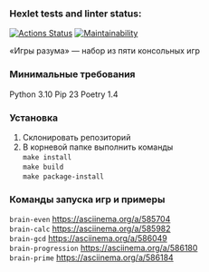 ### Hexlet tests and linter status:

[![Actions Status](https://github.com/OlegKhiretdinov/python-project-49/workflows/hexlet-check/badge.svg)](https://github.com/OlegKhiretdinov/python-project-49/actions)
[![Maintainability](https://api.codeclimate.com/v1/badges/a4e892b71b5903365a44/maintainability)](https://codeclimate.com/github/OlegKhiretdinov/python-project-49/maintainability)

«Игры разума» — набор из пяти консольных игр

### Минимальные требования

Python 3.10
Pip 23
Poetry 1.4

### Установка

1. Склонировать репозиторий
2. В корневой папке выполнить команды  
   `make install`  
   `make build`  
   `make package-install`

### Команды запуска игр и примеры

`brain-even` https://asciinema.org/a/585704  
`brain-calc` https://asciinema.org/a/585982  
`brain-gcd` https://asciinema.org/a/586049  
`brain-progression` https://asciinema.org/a/586180  
`brain-prime` https://asciinema.org/a/586184
